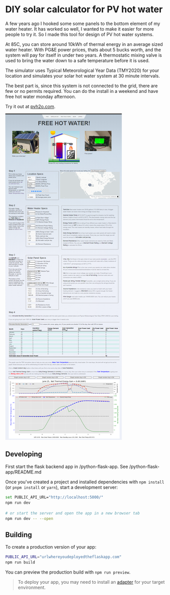 # DIY solar calculator for PV hot water

A few years ago I hooked some some panels to the bottom element of my water heater. It has worked so well, I wanted to make it easier for more people to try it. So I made this tool for design of PV hot water systems. 

At 85C, you can store around 10kWh of thermal energy in an average sized water heater.  With PG&E power prices, thats about 5 bucks worth, and the system will pay for itself in under two years.   A thermostatic mixing valve is used to bring the water down to a safe temperature before it is used. 

The simulator uses Typical Meteorological Year Data (TMY2020) for your location and simulates your solar hot water system at 30 minute intervals.  

The best part is, since this system is not connected to the grid, there are few or no permits required. You can do the install in a weekend and have free hot water monday afternoon.

Try it out at [pvh2o.com](https://www.pvh2o.com/).

![Screenshot](/static/Screenshot.png)

## Developing

First start the flask backend app in /python-flask-app.  See /python-flask-app/README.md

Once you've created a project and installed dependencies with `npm install` (or `pnpm install` or `yarn`), start a development server:

```bash
set PUBLIC_API_URL="http://localhost:5000/"
npm run dev

# or start the server and open the app in a new browser tab
npm run dev -- --open
```

## Building

To create a production version of your app:

```bash
PUBLIC_API_URL="urlwhereyoudeployedtheflaskapp.com"
npm run build
```

You can preview the production build with `npm run preview`.

> To deploy your app, you may need to install an [adapter](https://kit.svelte.dev/docs/adapters) for your target environment.
